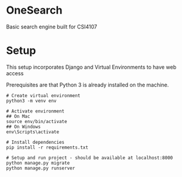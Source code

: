 # OneSearch
Basic search engine built for CSI4107

# Setup
This setup incorporates Django and Virtual Environments to have web access

Prerequisites are that Python 3 is already installed on the machine.

 ```shell
# Create virtual environment
python3 -m venv env

# Activate environment
## On Mac
source env/bin/activate
## On Windows
env\Scripts\activate

# Install dependencies
pip install -r requirements.txt

# Setup and run project - should be available at localhost:8000
python manage.py migrate
python manage.py runserver
```